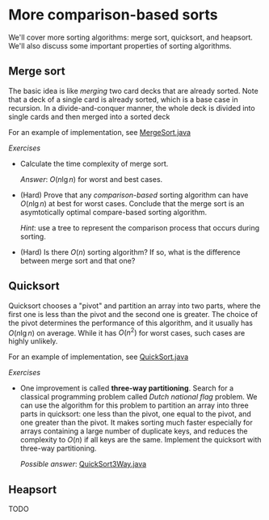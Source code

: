 # More comparison-based sorts

We'll cover more sorting algorithms: merge sort, quicksort, and heapsort.
We'll also discuss some important properties of sorting algorithms.

## Merge sort

The basic idea is like *merging* two card decks that are already sorted.
Note that a deck of a single card is already sorted, which is a base case in recursion.
In a divide-and-conquer manner, the whole deck is divided into single cards and then merged into a sorted deck

For an example of implementation, see [MergeSort.java](../src/MergeSort.java)

*Exercises*

- Calculate the time complexity of merge sort.

  *Answer*: $O(n \lg n)$ for worst and best cases.

- (Hard) Prove that any *comparison-based* sorting algorithm can have $O(n \lg n)$ at best for worst cases.
  Conclude that the merge sort is an asymtotically optimal compare-based sorting algorithm.

  *Hint*: use a tree to represent the comparison process that occurs during sorting.

- (Hard) Is there $O(n)$ sorting algorithm?
  If so, what is the difference between merge sort and that one?

## Quicksort

Quicksort chooses a "pivot" and partition an array into two parts, where the first one is less than the pivot and the second one is greater.
The choice of the pivot determines the performance of this algorithm, and it usually has $O(n \lg n)$ on average.
While it has $O(n^2)$ for worst cases, such cases are highly unlikely.

For an example of implementation, see [QuickSort.java](../src/QuickSort.java)

*Exercises*

- One improvement is called **three-way partitioning**.
  Search for a classical programming problem called *Dutch national flag* problem.
  We can use the algorithm for this problem to partition an array into three parts in quicksort:
  one less than the pivot, one equal to the pivot, and one greater than the pivot.
  It makes sorting much faster especially for arrays containing a large number of duplicate keys,
  and reduces the complexity to $O(n)$ if all keys are the same.
  Implement the quicksort with three-way partitioning.

  *Possible answer*: [QuickSort3Way.java](../src/QuickSort3Way.java)

## Heapsort

TODO
